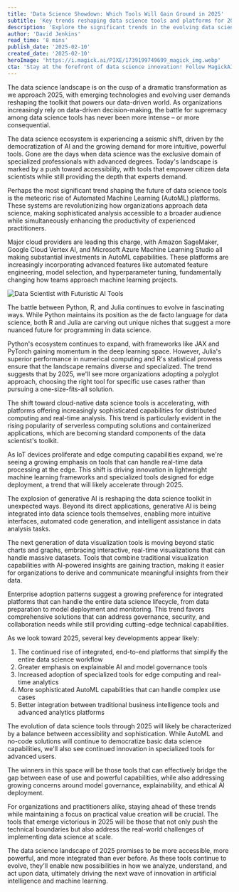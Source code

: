 ```yaml
---
title: 'Data Science Showdown: Which Tools Will Gain Ground in 2025'
subtitle: 'Key trends reshaping data science tools and platforms for 2025'
description: 'Explore the significant trends in the evolving data science landscape by 2025, including the rise of AutoML platforms, the significance of cloud-native tools, and the integration of generative AI. Discover how these advancements will reshape tools, programming languages, and approaches in data science.'
author: 'David Jenkins'
read_time: '8 mins'
publish_date: '2025-02-10'
created_date: '2025-02-10'
heroImage: 'https://i.magick.ai/PIXE/1739199749699_magick_img.webp'
cta: 'Stay at the forefront of data science innovation! Follow MagickAI on LinkedIn for regular insights into emerging trends and cutting-edge developments in AI and data science tools.'
---
```


The data science landscape is on the cusp of a dramatic transformation as we approach 2025, with emerging technologies and evolving user demands reshaping the toolkit that powers our data-driven world. As organizations increasingly rely on data-driven decision-making, the battle for supremacy among data science tools has never been more intense – or more consequential.

The data science ecosystem is experiencing a seismic shift, driven by the democratization of AI and the growing demand for more intuitive, powerful tools. Gone are the days when data science was the exclusive domain of specialized professionals with advanced degrees. Today's landscape is marked by a push toward accessibility, with tools that empower citizen data scientists while still providing the depth that experts demand.

Perhaps the most significant trend shaping the future of data science tools is the meteoric rise of Automated Machine Learning (AutoML) platforms. These systems are revolutionizing how organizations approach data science, making sophisticated analysis accessible to a broader audience while simultaneously enhancing the productivity of experienced practitioners.

Major cloud providers are leading this charge, with Amazon SageMaker, Google Cloud Vertex AI, and Microsoft Azure Machine Learning Studio all making substantial investments in AutoML capabilities. These platforms are increasingly incorporating advanced features like automated feature engineering, model selection, and hyperparameter tuning, fundamentally changing how teams approach machine learning projects.

![Data Scientist with Futuristic AI Tools](https://i.magick.ai/PIXE/1739199773372_magick_img.webp)

The battle between Python, R, and Julia continues to evolve in fascinating ways. While Python maintains its position as the de facto language for data science, both R and Julia are carving out unique niches that suggest a more nuanced future for programming in data science.

Python's ecosystem continues to expand, with frameworks like JAX and PyTorch gaining momentum in the deep learning space. However, Julia's superior performance in numerical computing and R's statistical prowess ensure that the landscape remains diverse and specialized. The trend suggests that by 2025, we'll see more organizations adopting a polyglot approach, choosing the right tool for specific use cases rather than pursuing a one-size-fits-all solution.

The shift toward cloud-native data science tools is accelerating, with platforms offering increasingly sophisticated capabilities for distributed computing and real-time analysis. This trend is particularly evident in the rising popularity of serverless computing solutions and containerized applications, which are becoming standard components of the data scientist's toolkit.

As IoT devices proliferate and edge computing capabilities expand, we're seeing a growing emphasis on tools that can handle real-time data processing at the edge. This shift is driving innovation in lightweight machine learning frameworks and specialized tools designed for edge deployment, a trend that will likely accelerate through 2025.

The explosion of generative AI is reshaping the data science toolkit in unexpected ways. Beyond its direct applications, generative AI is being integrated into data science tools themselves, enabling more intuitive interfaces, automated code generation, and intelligent assistance in data analysis tasks.

The next generation of data visualization tools is moving beyond static charts and graphs, embracing interactive, real-time visualizations that can handle massive datasets. Tools that combine traditional visualization capabilities with AI-powered insights are gaining traction, making it easier for organizations to derive and communicate meaningful insights from their data.

Enterprise adoption patterns suggest a growing preference for integrated platforms that can handle the entire data science lifecycle, from data preparation to model deployment and monitoring. This trend favors comprehensive solutions that can address governance, security, and collaboration needs while still providing cutting-edge technical capabilities.

As we look toward 2025, several key developments appear likely:

1. The continued rise of integrated, end-to-end platforms that simplify the entire data science workflow
2. Greater emphasis on explainable AI and model governance tools
3. Increased adoption of specialized tools for edge computing and real-time analytics
4. More sophisticated AutoML capabilities that can handle complex use cases
5. Better integration between traditional business intelligence tools and advanced analytics platforms

The evolution of data science tools through 2025 will likely be characterized by a balance between accessibility and sophistication. While AutoML and no-code solutions will continue to democratize basic data science capabilities, we'll also see continued innovation in specialized tools for advanced users.

The winners in this space will be those tools that can effectively bridge the gap between ease of use and powerful capabilities, while also addressing growing concerns around model governance, explainability, and ethical AI deployment.

For organizations and practitioners alike, staying ahead of these trends while maintaining a focus on practical value creation will be crucial. The tools that emerge victorious in 2025 will be those that not only push the technical boundaries but also address the real-world challenges of implementing data science at scale.

The data science landscape of 2025 promises to be more accessible, more powerful, and more integrated than ever before. As these tools continue to evolve, they'll enable new possibilities in how we analyze, understand, and act upon data, ultimately driving the next wave of innovation in artificial intelligence and machine learning.